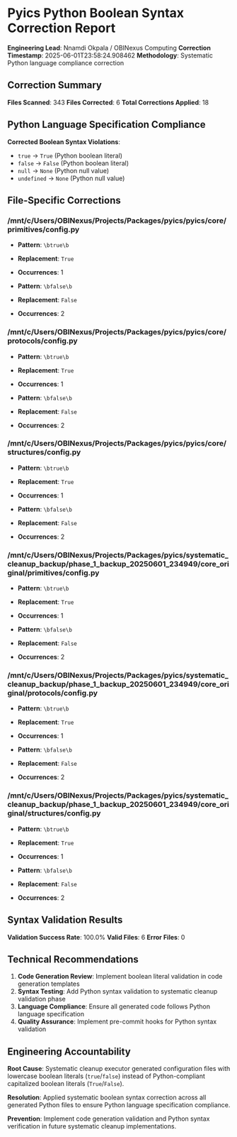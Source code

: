 # Pyics Python Boolean Syntax Correction Report

**Engineering Lead**: Nnamdi Okpala / OBINexus Computing
**Correction Timestamp**: 2025-06-01T23:58:24.908462
**Methodology**: Systematic Python language compliance correction

## Correction Summary

**Files Scanned**: 343
**Files Corrected**: 6
**Total Corrections Applied**: 18

## Python Language Specification Compliance

**Corrected Boolean Syntax Violations**:
- `true` → `True` (Python boolean literal)
- `false` → `False` (Python boolean literal)
- `null` → `None` (Python null value)
- `undefined` → `None` (Python null value)

## File-Specific Corrections

### /mnt/c/Users/OBINexus/Projects/Packages/pyics/pyics/core/primitives/config.py

- **Pattern**: `\btrue\b`
- **Replacement**: `True`
- **Occurrences**: 1

- **Pattern**: `\bfalse\b`
- **Replacement**: `False`
- **Occurrences**: 2

### /mnt/c/Users/OBINexus/Projects/Packages/pyics/pyics/core/protocols/config.py

- **Pattern**: `\btrue\b`
- **Replacement**: `True`
- **Occurrences**: 1

- **Pattern**: `\bfalse\b`
- **Replacement**: `False`
- **Occurrences**: 2

### /mnt/c/Users/OBINexus/Projects/Packages/pyics/pyics/core/structures/config.py

- **Pattern**: `\btrue\b`
- **Replacement**: `True`
- **Occurrences**: 1

- **Pattern**: `\bfalse\b`
- **Replacement**: `False`
- **Occurrences**: 2

### /mnt/c/Users/OBINexus/Projects/Packages/pyics/systematic_cleanup_backup/phase_1_backup_20250601_234949/core_original/primitives/config.py

- **Pattern**: `\btrue\b`
- **Replacement**: `True`
- **Occurrences**: 1

- **Pattern**: `\bfalse\b`
- **Replacement**: `False`
- **Occurrences**: 2

### /mnt/c/Users/OBINexus/Projects/Packages/pyics/systematic_cleanup_backup/phase_1_backup_20250601_234949/core_original/protocols/config.py

- **Pattern**: `\btrue\b`
- **Replacement**: `True`
- **Occurrences**: 1

- **Pattern**: `\bfalse\b`
- **Replacement**: `False`
- **Occurrences**: 2

### /mnt/c/Users/OBINexus/Projects/Packages/pyics/systematic_cleanup_backup/phase_1_backup_20250601_234949/core_original/structures/config.py

- **Pattern**: `\btrue\b`
- **Replacement**: `True`
- **Occurrences**: 1

- **Pattern**: `\bfalse\b`
- **Replacement**: `False`
- **Occurrences**: 2

## Syntax Validation Results

**Validation Success Rate**: 100.0%
**Valid Files**: 6
**Error Files**: 0

## Technical Recommendations

1. **Code Generation Review**: Implement boolean literal validation in code generation templates
2. **Syntax Testing**: Add Python syntax validation to systematic cleanup validation phase
3. **Language Compliance**: Ensure all generated code follows Python language specification
4. **Quality Assurance**: Implement pre-commit hooks for Python syntax validation

## Engineering Accountability

**Root Cause**: Systematic cleanup executor generated configuration files with lowercase boolean literals (`true`/`false`) instead of Python-compliant capitalized boolean literals (`True`/`False`).

**Resolution**: Applied systematic boolean syntax correction across all generated Python files to ensure Python language specification compliance.

**Prevention**: Implement code generation validation and Python syntax verification in future systematic cleanup implementations.
